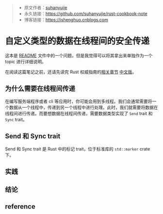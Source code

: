 >* 原文作者：[suhanyujie](https://github.com/suhanyujie/rust-cookbook-note)
>* 永久链接：https://github.com/suhanyujie/rust-cookbook-note
>* 博客链接：https://ishenghuo.cnblogs.com

# 自定义类型的数据在线程间的安全传递
这本是 [README](../README.md) 文件中的一个问题，但是我觉得可以将其拿出来单独作为一个 topic 进行详细说明。

在阅读这篇笔记之前，还请先读完 Rust 权威指南的[相关章节](https://github.com/rust-lang/book/blob/master/src/ch16-04-extensible-concurrency-sync-and-send.md) [中文版](https://kaisery.github.io/trpl-zh-cn/ch16-04-extensible-concurrency-sync-and-send.html)。

## 为什么需要在线程间传递
在编写服务端程序或者 cli 等应用时，你可能会用到多线程。我们会通常需要将一个数据从一个线程中，传递到另一个线程中进行处理。此时，我们就需要将数据在线程间进行传递。而要想数据在线程间传递，需要数据类型实现了 `Send` trait 和 `Sync` trait。

## Send 和 Sync trait
Send 和 Sync trait 是 Rust 中的标记 trait，位于标准库的 `std::marker` crate 下。

## 实践

## 结论

## reference
